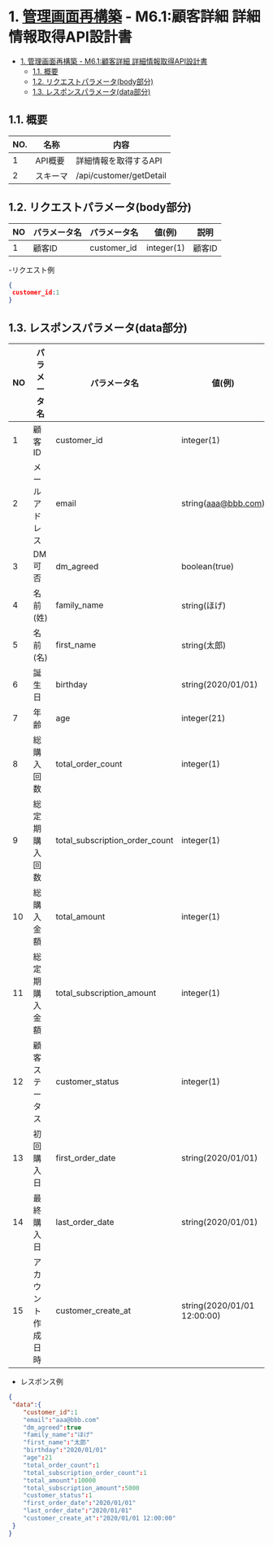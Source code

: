 # 1. [管理画面再構築](https://github.com/grrowjp/Meeth/wiki/%E7%AE%A1%E7%90%86%E7%94%BB%E9%9D%A2%E5%86%8D%E6%A7%8B%E7%AF%89-%E7%94%BB%E9%9D%A2%E4%B8%80%E8%A6%A7) - M6.1:顧客詳細 詳細情報取得API設計書

- [1. 管理画面再構築 - M6.1:顧客詳細 詳細情報取得API設計書](#1-管理画面再構築---m61顧客詳細-詳細情報取得api設計書)
  - [1.1. 概要](#11-概要)
  - [1.2. リクエストパラメータ(body部分)](#12-リクエストパラメータbody部分)
  - [1.3. レスポンスパラメータ(data部分)](#13-レスポンスパラメータdata部分)

## 1.1. 概要

| NO. | 名称     | 内容                            |
| --- | -------- | ------------------------------- |
| 1   | API概要  | 詳細情報を取得するAPI     |
| 2   | スキーマ | /api/customer/getDetail |

## 1.2. リクエストパラメータ(body部分)

| NO  | パラメータ名         | パラメータ名  | 値(例)                                                       | 説明                                                                                                                                                                                                                            |
| --- | -------------------- | ------------- | ------------------------------------------------------------ | ------------------------------------------------------------------------------------------------------------------------------------------------------------------------------------------------------------------------------- |
| 1 | 顧客ID               | customer_id   | integer(1)                                                   | 顧客ID                                                                                                                                                                                                                          |

-リクエスト例
```json
{
 customer_id:1
}
```

## 1.3. レスポンスパラメータ(data部分)

| NO   | パラメータ名                           | パラメータ名                   | 値(例)                      | 説明                                                                       |
| ---- | -------------------------------------- | ------------------------------ | --------------------------- | -------------------------------------------------------------------------- |
| 1  | 顧客ID                                 | customer_id                    | integer(1)                  | 顧客ID                                                                     |
| 2  | メールアドレス                         | email                          | string(aaa@bbb.com)         | メールアドレス                                                             |
| 3  | DM可否                                 | dm_agreed                      | boolean(true)               | DM可否                                                                     |
| 4  | 名前(姓)                               | family_name                    | string(ほげ)                | 名前(姓)                                                                   |
| 5  | 名前(名)                               | first_name                     | string(太郎)                | 名前(名)                                                                   |
| 6  | 誕生日                                 | birthday                       | string(2020/01/01)          | 誕生日                                                                     |
| 7  | 年齢                                   | age                            | integer(21)                 | 年齢                                                                       |
| 8  | 総購入回数                             | total_order_count              | integer(1)                  | 総購入回数                                                                 |
| 9  | 総定期購入回数                         | total_subscription_order_count | integer(1)                  | 総定期購入回数                                                             |
| 10 | 総購入金額                             | total_amount                   | integer(1)                  | 総購入金額                                                                 |
| 11 | 総定期購入金額                         | total_subscription_amount      | integer(1)                  | 総定期購入金額                                                             |
| 12 | 顧客ステータス                         | customer_status                | integer(1)                  | 顧客ステータス                                                             |
| 13 | 初回購入日                             | first_order_date               | string(2020/01/01)          | 初回購入日                                                                 |
| 14 | 最終購入日                             | last_order_date                | string(2020/01/01)          | 最終購入日                                                                 |
| 15 | アカウント作成日時                     | customer_create_at             | string(2020/01/01 12:00:00) | アカウント作成日時                                                         |

- レスポンス例
```json
{
 "data":{
    "customer_id":1
    "email":"aaa@bbb.com"
    "dm_agreed":true
    "family_name":"ほげ"
    "first_name":"太郎"
    "birthday":"2020/01/01"
    "age":21
    "total_order_count":1
    "total_subscription_order_count":1
    "total_amount":10000
    "total_subscription_amount":5000
    "customer_status":1
    "first_order_date":"2020/01/01"
    "last_order_date":"2020/01/01"
    "customer_create_at":"2020/01/01 12:00:00"
 }
}
```